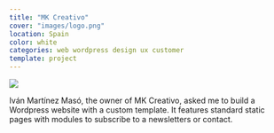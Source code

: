 ```yaml
---
title: "MK Creativo"
cover: "images/logo.png"
location: Spain
color: white
categories: web wordpress design ux customer
template: project
---
```


![](/work/mk-creativo/images/1.jpg)

Iván Martínez Masó, the owner of MK Creativo, asked me to build a Wordpress website with a custom template. It features standard static pages with modules to subscribe to a newsletters or contact.
